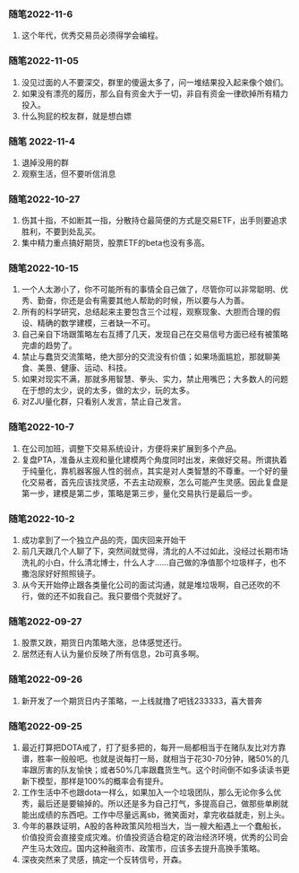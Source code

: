 ### 随笔2022-11-6
1. 这个年代，优秀交易员必须得学会编程。

### 随笔2022-11-05
1. 没见过面的人不要深交，群里的傻逼太多了，问一堆结果投入起来像个娘们。
2. 如果没有漂亮的履历，那么自有资金大于一切，非自有资金一律砍掉所有精力投入。
3. 什么狗屁的校友群，就是想白嫖

### 随笔 2022-11-4
1. 退掉没用的群
2. 观察生活，但不要听信消息

### 随笔2022-10-27
1. 伤其十指，不如断其一指，分散持仓最简便的方式是交易ETF，出手则要追求胜利，不要到处乱买。
2. 集中精力重点搞好期货，股票ETF的beta也没有多高。

### 随笔2022-10-15
1. 一个人太渺小了，你不可能所有的事情全自己做了，尽管你可以非常聪明、优秀、勤奋，你还是会有需要其他人帮助的时候，所以要与人为善。
2. 所有的科学研究，总结起来主要包含三个过程，观察现象、大胆而合理的假设、精确的数学建模，三者缺一不可。
3. 自己亲自下场跟策略左右互搏了几天，发现自己在交易信号方面已经有被策略完虐的趋势了。
4. 禁止与蠢货交流策略，绝大部分的交流没有价值；如果场面尴尬，那就聊美食、美景、健康、运动、科技。
5. 如果对现实不满，那就多用智慧、拳头、实力，禁止用嘴巴；大多数人的问题在于想的太少，说的太多，做的太少，玩的太多。
6. 对ZJU量化群，只看别人发言，禁止自己发言。

### 随笔2022-10-7
1. 在公司加班，调整下交易系统设计，方便将来扩展到多个产品。
2. 复盘PTA，准备从主观和量化建模两个角度同时出发，来做好交易。所谓执着于纯量化，靠机器客服人性的弱点，其实是对人类智慧的不尊重。一个好的量化交易者，首先应该找灵感，不去主动观察，怎么可能产生灵感。因此复盘是第一步，建模是第二步，策略是第三步，量化交易执行是最后一步。

### 随笔2022-10-2
1. 成功拿到了一个独立产品的壳，国庆回来开始干
2. 前几天跟几个人聊了下，突然间就觉得，清北的人不过如此，没经过长期市场洗礼的小白，什么清北博士，什么人才......自己做的净值那个垃圾样子，也不撒泡尿好好照照镜子。
3. 从今天开始停止跟各类量化公司的面试沟通，就是堆垃圾啊，自己还吹的不行，做的还不如我自己。我只要借个壳就好了。

### 随笔2022-09-27
1. 股票又跌，期货日内策略大涨，总体感觉还行。
2. 居然还有人认为量价反映了所有信息，2b可真多啊。

### 随笔2022-09-26
1. 新开发了一个期货日内子策略，一上线就撸了吧钱233333，喜大普奔

### 随笔2022-09-25
1. 最近打算把DOTA戒了，打了挺多把的，每开一局都相当于在赌队友比对方靠谱，胜率一般般吧。也就是说每打一局，就相当于花30-70分钟，赌50%的几率跟厉害的队友愉快；或者50%几率跟蠢货生气。这个时间倒不如多读读书更新下模型，那样是100%的概率会有提升。
2. 工作生活中不也跟dota一样么，如果加入一个垃圾团队，那么无论你多么优秀，最后还是要输掉的。所以还是多为自己打气，多提高自己，做那些单刷就能出成绩的东西吧。工作中尽量远离sb，微笑面对，拿完收益就走，别上头。
3. 今年的暴跌证明，A股的各种政策风险相当大，当一艘大船遇上一个蠢船长，价值投资会直接变成灾难。价值投资适合稳定的政治经济环境，优秀的公司会产生马太效应。国内这种融资市、政策市，应该多去提升高换手策略。
4. 深夜突然来了灵感，搞定一个反转信号，开森。
